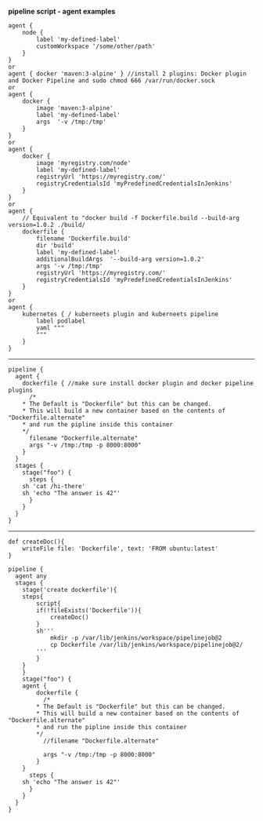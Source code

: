 **pipeline script - agent examples**

	agent {
		node {
			label 'my-defined-label'
			customWorkspace '/some/other/path'
		}
	} 
	or
	agent { docker 'maven:3-alpine' } //install 2 plugins: Docker plugin and Docker Pipeline and sudo chmod 666 /var/run/docker.sock
	or
	agent {
		docker {
			image 'maven:3-alpine'
			label 'my-defined-label'
			args  '-v /tmp:/tmp'
		}
	}
	or
	agent {
		docker {
			image 'myregistry.com/node'
			label 'my-defined-label'
			registryUrl 'https://myregistry.com/'
			registryCredentialsId 'myPredefinedCredentialsInJenkins'
		}
	}
	or
	agent {
		// Equivalent to "docker build -f Dockerfile.build --build-arg version=1.0.2 ./build/
		dockerfile {
			filename 'Dockerfile.build'
			dir 'build'
			label 'my-defined-label'
			additionalBuildArgs  '--build-arg version=1.0.2'
			args '-v /tmp:/tmp'
			registryUrl 'https://myregistry.com/'
			registryCredentialsId 'myPredefinedCredentialsInJenkins'
		}
	}
	or
	agent {
		kubernetes { / kuberneets plugin and kuberneets pipeline
			label podlabel
			yaml """
			"""
		}
	}

----------------------------------

	pipeline {
	  agent {
	    dockerfile { //make sure install docker plugin and docker pipeline plugins
	      /*
		* The Default is "Dockerfile" but this can be changed.
		* This will build a new container based on the contents of "Dockerfile.alternate"
		* and run the pipline inside this container
		*/
	      filename "Dockerfile.alternate"
	      args "-v /tmp:/tmp -p 8000:8000"
	    }
	  }
	  stages {
	    stage("foo") {
	      steps {
		sh 'cat /hi-there'
		sh 'echo "The answer is 42"'
	      }
	    }
	  }
	}
	
-------------------------

	def createDoc(){
	    writeFile file: 'Dockerfile', text: 'FROM ubuntu:latest'
	}

	pipeline {
	  agent any
	  stages {
	    stage('create dockerfile'){
		steps{
		    script{
			if(!fileExists('Dockerfile')){
			    createDoc()
			}
			sh'''
			    mkdir -p /var/lib/jenkins/workspace/pipelinejob@2
			    cp Dockerfile /var/lib/jenkins/workspace/pipelinejob@2/
			'''
		    }
		}
	    }
	    stage("foo") {
		agent {
		    dockerfile {
		      /*
			* The Default is "Dockerfile" but this can be changed.
			* This will build a new container based on the contents of "Dockerfile.alternate"
			* and run the pipline inside this container
			*/
		      //filename "Dockerfile.alternate"

		      args "-v /tmp:/tmp -p 8000:8000"
		    }
		}
	      steps {
		sh 'echo "The answer is 42"'
	      }
	    }
	  }
	}
